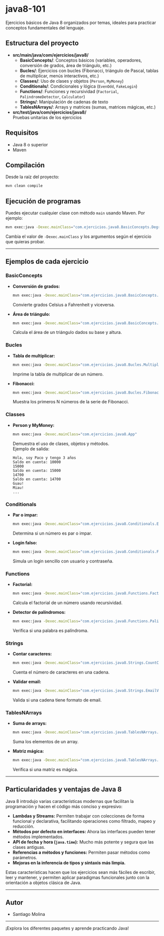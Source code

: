 # java8-101

Ejercicios básicos de Java 8 organizados por temas, ideales para practicar conceptos fundamentales del lenguaje.

## Estructura del proyecto

- **src/main/java/com/ejercicios/java8/**  
  - **BasicConcepts/**: Conceptos básicos (variables, operadores, conversión de grados, área de triángulo, etc.)
  - **Bucles/**: Ejercicios con bucles (Fibonacci, triángulo de Pascal, tablas de multiplicar, menús interactivos, etc.)
  - **Classes/**: Uso de clases y objetos (`Person`, `MyMoney`)
  - **Conditionals/**: Condicionales y lógica (`EvenOdd`, `FakeLogin`)
  - **Functions/**: Funciones y recursividad (`Factorial`, `PalindromeDetector`, `Calculator`)
  - **Strings/**: Manipulación de cadenas de texto
  - **TablesNArrays/**: Arrays y matrices (sumas, matrices mágicas, etc.)
- **src/test/java/com/ejercicios/java8/**  
  Pruebas unitarias de los ejercicios

## Requisitos

- Java 8 o superior
- Maven

## Compilación

Desde la raíz del proyecto:

```sh
mvn clean compile
```

## Ejecución de programas

Puedes ejecutar cualquier clase con método `main` usando Maven. Por ejemplo:

```sh
mvn exec:java -Dexec.mainClass="com.ejercicios.java8.BasicConcepts.DegreesConverter" -Dexec.args="100 C"
```

Cambia el valor de `-Dexec.mainClass` y los argumentos según el ejercicio que quieras probar.

---

## Ejemplos de cada ejercicio

### BasicConcepts

- **Conversión de grados:**

  ```sh
  mvn exec:java -Dexec.mainClass="com.ejercicios.java8.BasicConcepts.DegreesConverter" -Dexec.args="100 C"
  ```

  Convierte grados Celsius a Fahrenheit y viceversa.

- **Área de triángulo:**

  ```sh
  mvn exec:java -Dexec.mainClass="com.ejercicios.java8.BasicConcepts.TriangleArea" -Dexec.args="10 5"
  ```

  Calcula el área de un triángulo dados su base y altura.

### Bucles

- **Tabla de multiplicar:**

  ```sh
  mvn exec:java -Dexec.mainClass="com.ejercicios.java8.Bucles.MultiplyTable"
  ```

  Imprime la tabla de multiplicar de un número.

- **Fibonacci:**

  ```sh
  mvn exec:java -Dexec.mainClass="com.ejercicios.java8.Bucles.Fibonacci" -Dexec.args="10"
  ```

  Muestra los primeros N números de la serie de Fibonacci.

### Classes

- **Person y MyMoney:**

  ```sh
  mvn exec:java -Dexec.mainClass="com.ejercicios.java8.App"
  ```

  Demuestra el uso de clases, objetos y métodos.  
  Ejemplo de salida:

  ```
  Hola, soy Paco y tengo 3 años
  Saldo en cuenta: 10000
  15000
  Saldo en cuenta: 15000
  14700
  Saldo en cuenta: 14700
  Guau!
  Miau!
  ...
  ```

### Conditionals

- **Par o impar:**

  ```sh
  mvn exec:java -Dexec.mainClass="com.ejercicios.java8.Conditionals.EvenOdd" -Dexec.args="7"
  ```

  Determina si un número es par o impar.

- **Login falso:**

  ```sh
  mvn exec:java -Dexec.mainClass="com.ejercicios.java8.Conditionals.FakeLogin"
  ```

  Simula un login sencillo con usuario y contraseña.

### Functions

- **Factorial:**

  ```sh
  mvn exec:java -Dexec.mainClass="com.ejercicios.java8.Functions.Factorial" -Dexec.args="5"
  ```

  Calcula el factorial de un número usando recursividad.

- **Detector de palíndromos:**

  ```sh
  mvn exec:java -Dexec.mainClass="com.ejercicios.java8.Functions.PalindromeDetector" -Dexec.args="oso"
  ```

  Verifica si una palabra es palíndroma.

### Strings

- **Contar caracteres:**

  ```sh
  mvn exec:java -Dexec.mainClass="com.ejercicios.java8.Strings.CountCharacters" -Dexec.args="hola"
  ```

  Cuenta el número de caracteres en una cadena.

- **Validar email:**

  ```sh
  mvn exec:java -Dexec.mainClass="com.ejercicios.java8.Strings.EmailValidator" -Dexec.args="correo@ejemplo.com"
  ```

  Valida si una cadena tiene formato de email.

### TablesNArrays

- **Suma de arrays:**

  ```sh
  mvn exec:java -Dexec.mainClass="com.ejercicios.java8.TablesNArrays.SumArray"
  ```

  Suma los elementos de un array.

- **Matriz mágica:**

  ```sh
  mvn exec:java -Dexec.mainClass="com.ejercicios.java8.TablesNArrays.MagicMatrix"
  ```

  Verifica si una matriz es mágica.

---

## Particularidades y ventajas de Java 8

Java 8 introdujo varias características modernas que facilitan la programación y hacen el código más conciso y expresivo:

- **Lambdas y Streams:** Permiten trabajar con colecciones de forma funcional y declarativa, facilitando operaciones como filtrado, mapeo y reducción.
- **Métodos por defecto en interfaces:** Ahora las interfaces pueden tener métodos implementados.
- **API de fecha y hora (`java.time`):** Mucho más potente y segura que las clases antiguas.
- **Referencias a métodos y funciones:** Permiten pasar métodos como parámetros.
- **Mejoras en la inferencia de tipos y sintaxis más limpia.**

Estas características hacen que los ejercicios sean más fáciles de escribir, leer y mantener, y permiten aplicar paradigmas funcionales junto con la orientación a objetos clásica de Java.

---

## Autor

- Santiago Molina

---
¡Explora los diferentes paquetes y aprende practicando Java!
